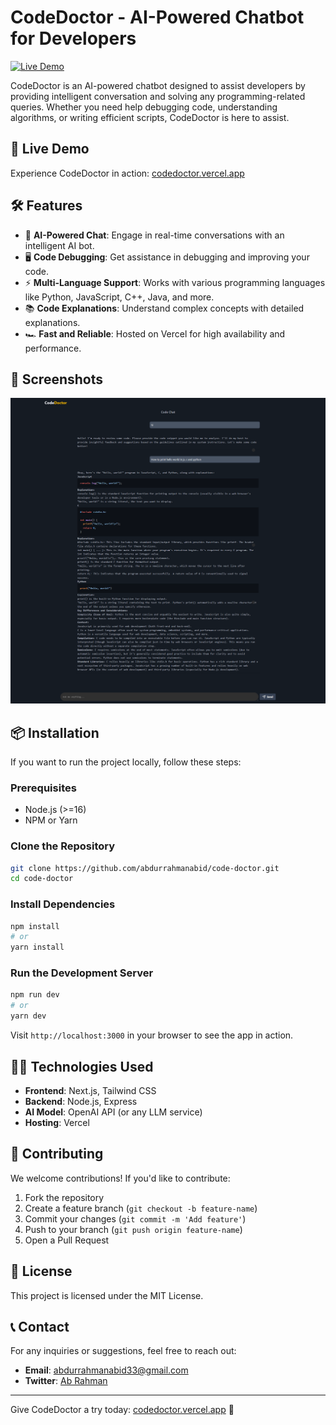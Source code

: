 # CodeDoctor - AI-Powered Chatbot for Developers

[![Live Demo](https://img.shields.io/badge/Live-Demo-green)](https://codedoctor.vercel.app)

CodeDoctor is an AI-powered chatbot designed to assist developers by providing intelligent conversation and solving any programming-related queries. Whether you need help debugging code, understanding algorithms, or writing efficient scripts, CodeDoctor is here to assist.

## 🚀 Live Demo
Experience CodeDoctor in action: [codedoctor.vercel.app](https://codedoctor.vercel.app)

## 🛠 Features
- 💬 **AI-Powered Chat**: Engage in real-time conversations with an intelligent AI bot.
- 🖥 **Code Debugging**: Get assistance in debugging and improving your code.
- ⚡ **Multi-Language Support**: Works with various programming languages like Python, JavaScript, C++, Java, and more.
- 📚 **Code Explanations**: Understand complex concepts with detailed explanations.
- 🏎 **Fast and Reliable**: Hosted on Vercel for high availability and performance.

## 📸 Screenshots
![CodeDoctor Screenshot](./src\assets\Readme\image.png)

## 📦 Installation
If you want to run the project locally, follow these steps:

### Prerequisites
- Node.js (>=16)
- NPM or Yarn

### Clone the Repository
```bash
git clone https://github.com/abdurrahmanabid/code-doctor.git
cd code-doctor
```

### Install Dependencies
```bash
npm install
# or
yarn install
```

### Run the Development Server
```bash
npm run dev
# or
yarn dev
```

Visit `http://localhost:3000` in your browser to see the app in action.

## 👨‍💻 Technologies Used
- **Frontend**: Next.js, Tailwind CSS
- **Backend**: Node.js, Express
- **AI Model**: OpenAI API (or any LLM service)
- **Hosting**: Vercel

## 🤝 Contributing
We welcome contributions! If you'd like to contribute:
1. Fork the repository
2. Create a feature branch (`git checkout -b feature-name`)
3. Commit your changes (`git commit -m 'Add feature'`)
4. Push to your branch (`git push origin feature-name`)
5. Open a Pull Request

## 📜 License
This project is licensed under the MIT License.

## 📞 Contact
For any inquiries or suggestions, feel free to reach out:
- **Email**: abdurrahmanabid33@gmail.com
- **Twitter**: [Ab Rahman](https://twitter.com/tweet_ab_rahman)

---
Give CodeDoctor a try today: [codedoctor.vercel.app](https://codedoctor.vercel.app) 🚀

